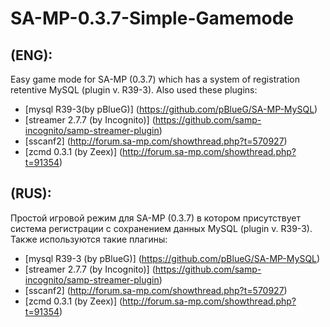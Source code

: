# SA-MP-0.3.7-Simple-Gamemode
## (ENG):
Easy game mode for SA-MP (0.3.7) which has a system of registration retentive MySQL (plugin v. R39-3). Also used these plugins:

* [mysql R39-3(by pBlueG)] (https://github.com/pBlueG/SA-MP-MySQL)
* [streamer 2.7.7 (by Incognito)] (https://github.com/samp-incognito/samp-streamer-plugin)
* [sscanf2] (http://forum.sa-mp.com/showthread.php?t=570927)
* [zcmd 0.3.1 (by Zeex)] (http://forum.sa-mp.com/showthread.php?t=91354)



## (RUS):
Простой игровой режим для SA-MP (0.3.7) в котором присутствует система регистрации с сохранением данных MySQL (plugin v. R39-3). Также используются такие плагины:

* [mysql R39-3 (by pBlueG)] (https://github.com/pBlueG/SA-MP-MySQL)
* [streamer 2.7.7 (by Incognito)] (https://github.com/samp-incognito/samp-streamer-plugin)
* [sscanf2] (http://forum.sa-mp.com/showthread.php?t=570927)
* [zcmd 0.3.1 (by Zeex)] (http://forum.sa-mp.com/showthread.php?t=91354)

